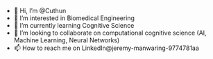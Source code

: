 - 👋 Hi, I’m @Cuthun
- 👀 I’m interested in Biomedical Engineering 
- 🌱 I’m currently learning Cognitive Science 
- 💞️ I’m looking to collaborate on computational cognitive science (AI, Machine Learning, Neural Networks)
- 📫 How to reach me on LinkedIn@jeremy-manwaring-9774781aa
